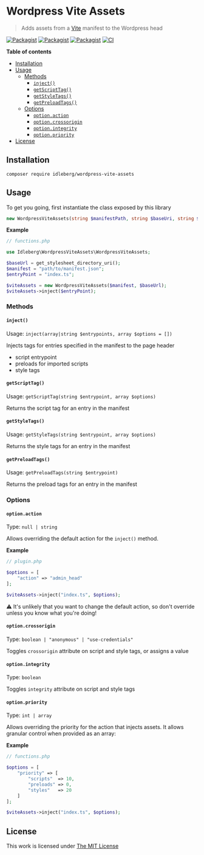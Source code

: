# Wordpress Vite Assets

> Adds assets from a [Vite](https://vitejs.dev/) manifest to the Wordpress head

[![Packagist](https://flat.badgen.net/packagist/license/idleberg/wordpress-vite-assets)](https://packagist.org/packages/idleberg/wordpress-vite-assets)
[![Packagist](https://flat.badgen.net/packagist/v/idleberg/wordpress-vite-assets)](https://packagist.org/packages/idleberg/wordpress-vite-assets)
[![Packagist](https://flat.badgen.net/packagist/php/idleberg/wordpress-vite-assets)](https://packagist.org/packages/idleberg/wordpress-vite-assets)
[![CI](https://img.shields.io/github/workflow/status/idleberg/php-wordpress-vite-assets/CI?style=flat-square)](https://github.com/idleberg/php-wordpress-vite-assets/actions)


**Table of contents**

- [Installation](#installation)
- [Usage](#usage)
	- [Methods](#methods)
		- [`inject()`](#inject)
		- [`getScriptTag()`](#getscripttag)
		- [`getStyleTags()`](#getstyletags)
		- [`getPreloadTags()`](#getpreloadtags)
	- [Options](#options)
		- [`option.action`](#optionaction)
		- [`option.crossorigin`](#optioncrossorigin)
		- [`option.integrity`](#optionintegrity)
		- [`option.priority`](#optionpriority)
- [License](#license)
	
## Installation

`composer require idleberg/wordpress-vite-assets`

## Usage

To get you going, first instantiate the class exposed by this library

```php
new WordpressViteAssets(string $manifestPath, string $baseUri, string $algorithm = "sha256");
```

**Example**

```php
// functions.php

use Idleberg\WordpressViteAssets\WordpressViteAssets;

$baseUrl = get_stylesheet_directory_uri();
$manifest = "path/to/manifest.json";
$entryPoint = "index.ts";

$viteAssets = new WordpressViteAssets($manifest, $baseUrl);
$viteAssets->inject($entryPoint);
```

### Methods
#### `inject()`

Usage: `inject(array|string $entrypoints, array $options = [])`

Injects tags for entries specified in the manifest to the page header

- script entrypoint
- preloads for imported scripts
- style tags

#### `getScriptTag()`

Usage: `getScriptTag(string $entrypoint, array $options)`

Returns the script tag for an entry in the manifest

#### `getStyleTags()`

Usage: `getStyleTags(string $entrypoint, array $options)`

Returns the style tags for an entry in the manifest

#### `getPreloadTags()`

Usage: `getPreloadTags(string $entrypoint)`

Returns the preload tags for an entry in the manifest

### Options

#### `option.action`

Type: `null | string`

Allows overriding the default action for the `inject()` method.

**Example**

```php
// plugin.php

$options = [
	"action" => "admin_head"
];

$viteAssets->inject("index.ts", $options);
```

:warning: It's unlikely that you want to change the default action, so don't override unless you know what you're doing!

#### `option.crossorigin`

Type: `boolean | "anonymous" | "use-credentials"`

Toggles `crossorigin` attribute on script and style tags, or assigns a value

#### `option.integrity`

Type: `boolean`

Toggles `integrity` attribute on script and style tags

#### `option.priority`

Type: `int | array`

Allows overriding the priority for the action that injects assets. It allows granular control when provided as an array:

**Example**

```php
// functions.php

$options = [
	"priority" => [
    	"scripts"  => 10,
    	"preloads" => 0,
    	"styles"   => 20
	]
];

$viteAssets->inject("index.ts", $options);
```

## License

This work is licensed under [The MIT License](LICENSE)
